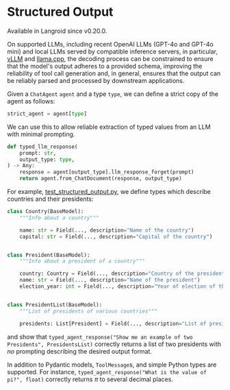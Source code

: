 # Structured Output

Available in Langroid since v0.20.0.

On supported LLMs, including recent OpenAI LLMs (GPT-4o and GPT-4o mini) and local LLMs served by compatible inference servers,
in particular, [vLLM](https://github.com/vllm-project/vllm) and [llama.cpp](https://github.com/ggerganov/llama.cpp), the decoding process can be constrained to ensure that the model's output adheres to a provided schema, 
improving the reliability of tool call generation and, in general, ensures that the output can be reliably parsed and processed by downstream applications.

Given a `ChatAgent` `agent` and a type `type`, we can define a strict copy of the agent as follows:
```python
strict_agent = agent[type]
```

We can use this to allow reliable extraction of typed values from an LLM with minimal prompting.

```python
def typed_llm_response(
    prompt: str,
    output_type: type,
) -> Any:
    response = agent[output_type].llm_response_forget(prompt)
    return agent.from_ChatDocument(response, output_type)
```

For example, [test_structured_output.py](https://github.com/langroid/langroid/blob/main/tests/main/test_structured_output.py), we define types which describe
countries and their presidents:
```python
class Country(BaseModel):
    """Info about a country"""

    name: str = Field(..., description="Name of the country")
    capital: str = Field(..., description="Capital of the country")


class President(BaseModel):
    """Info about a president of a country"""

    country: Country = Field(..., description="Country of the president")
    name: str = Field(..., description="Name of the president")
    election_year: int = Field(..., description="Year of election of the president")


class PresidentList(BaseModel):
    """List of presidents of various countries"""

    presidents: List[President] = Field(..., description="List of presidents")
```
and show that `typed_agent_response("Show me an example of two Presidents", PresidentsList)` correctly returns a list of two presidents with *no* prompting describing the desired output format.

In addition to Pydantic models, `ToolMessage`s, and simple Python types are supported. For instance, `typed_agent_response("What is the value of pi?", float)` correctly returns $\pi$ to several decimal places.
